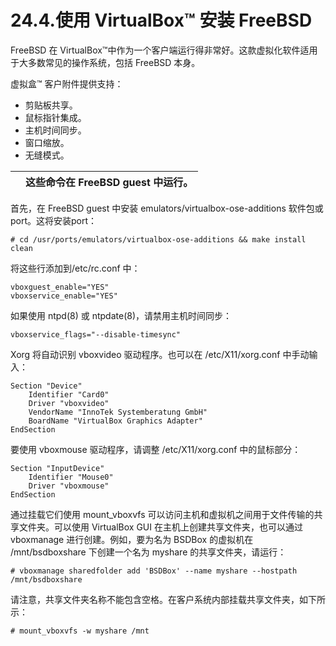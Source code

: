 # 24.4.使用 VirtualBox™ 安装 FreeBSD

FreeBSD 在 VirtualBox™中作为一个客户端运行得非常好。这款虚拟化软件适用于大多数常见的操作系统，包括 FreeBSD 本身。

虚拟盒™ 客户附件提供支持：

* 剪贴板共享。
* 鼠标指针集成。
* 主机时间同步。
* 窗口缩放。
* 无缝模式。

|  | 这些命令在 FreeBSD guest 中运行。 |
| -- | ----------------------------------- |

首先，在 FreeBSD guest 中安装 emulators/virtualbox-ose-additions 软件包或port。这将安装port：

```
# cd /usr/ports/emulators/virtualbox-ose-additions && make install clean
```

将这些行添加到/etc/rc.conf 中：

```
vboxguest_enable="YES"
vboxservice_enable="YES"
```

如果使用 ntpd(8) 或 ntpdate(8)，请禁用主机时间同步：

```
vboxservice_flags="--disable-timesync"
```

Xorg 将自动识别 vboxvideo 驱动程序。也可以在 /etc/X11/xorg.conf 中手动输入：

```
Section "Device"
	Identifier "Card0"
	Driver "vboxvideo"
	VendorName "InnoTek Systemberatung GmbH"
	BoardName "VirtualBox Graphics Adapter"
EndSection
```

要使用 vboxmouse 驱动程序，请调整 /etc/X11/xorg.conf 中的鼠标部分：

```
Section "InputDevice"
	Identifier "Mouse0"
	Driver "vboxmouse"
EndSection
```

通过挂载它们使用 mount_vboxvfs 可以访问主机和虚拟机之间用于文件传输的共享文件夹。可以使用 VirtualBox GUI 在主机上创建共享文件夹，也可以通过 vboxmanage 进行创建。例如，要为名为 BSDBox 的虚拟机在 /mnt/bsdboxshare 下创建一个名为 myshare 的共享文件夹，请运行：

```
# vboxmanage sharedfolder add 'BSDBox' --name myshare --hostpath /mnt/bsdboxshare
```

请注意，共享文件夹名称不能包含空格。在客户系统内部挂载共享文件夹，如下所示：

```
# mount_vboxvfs -w myshare /mnt
```
